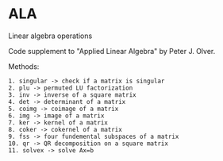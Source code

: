 # ALA
Linear algebra operations

Code supplement to "Applied Linear Algebra" by Peter J. Olver.


Methods:

    1. singular -> check if a matrix is singular
    2. plu -> permuted LU factorization
    3. inv -> inverse of a square matrix
    4. det -> determinant of a matrix    
    5. coimg -> coimage of a matrix    
    6. img -> image of a matrix    
    7. ker -> kernel of a matrix   
    8. coker -> cokernel of a matrix   
    9. fss -> four fundemental subspaces of a matrix  
    10. qr -> QR decomposition on a square matrix 
    11. solvex -> solve Ax=b
